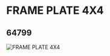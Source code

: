 # FRAME PLATE 4X4
## 64799
![FRAME PLATE 4X4](https://lc-www-live-s.legocdn.com/media/bricks/5/2/4549896.jpg)